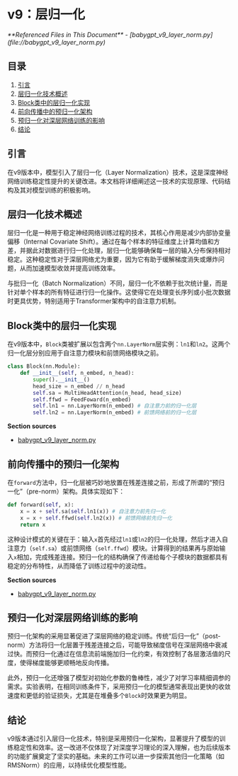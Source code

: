 # v9：层归一化

<cite>
**Referenced Files in This Document**   
- [babygpt_v9_layer_norm.py](file://babygpt_v9_layer_norm.py)
</cite>

## 目录
1. [引言](#引言)
2. [层归一化技术概述](#层归一化技术概述)
3. [Block类中的层归一化实现](#block类中的层归一化实现)
4. [前向传播中的预归一化架构](#前向传播中的预归一化架构)
5. [预归一化对深层网络训练的影响](#预归一化对深层网络训练的影响)
6. [结论](#结论)

## 引言
在v9版本中，模型引入了层归一化（Layer Normalization）技术，这是深度神经网络训练稳定性提升的关键改进。本文档将详细阐述这一技术的实现原理、代码结构及其对模型训练的积极影响。

## 层归一化技术概述
层归一化是一种用于稳定神经网络训练过程的技术，其核心作用是减少内部协变量偏移（Internal Covariate Shift）。通过在每个样本的特征维度上计算均值和方差，并据此对数据进行归一化处理，层归一化能够确保每一层的输入分布保持相对稳定。这种稳定性对于深层网络尤为重要，因为它有助于缓解梯度消失或爆炸问题，从而加速模型收敛并提高训练效率。

与批归一化（Batch Normalization）不同，层归一化不依赖于批次统计量，而是针对单个样本的所有特征进行归一化操作。这使得它在处理变长序列或小批次数据时更具优势，特别适用于Transformer架构中的自注意力机制。

## Block类中的层归一化实现
在v9版本中，`Block`类被扩展以包含两个`nn.LayerNorm`层实例：`ln1`和`ln2`。这两个归一化层分别应用于自注意力模块和前馈网络模块之前。

```python
class Block(nn.Module):
    def __init__(self, n_embed, n_head):
        super().__init__()
        head_size = n_embed // n_head
        self.sa = MultiHeadAttention(n_head, head_size)
        self.ffwd = FeedFoward(n_embed)
        self.ln1 = nn.LayerNorm(n_embed) # 自注意力前的归一化层
        self.ln2 = nn.LayerNorm(n_embed) # 前馈网络前的归一化层
```

**Section sources**
- [babygpt_v9_layer_norm.py](file://babygpt_v9_layer_norm.py#L40-L52)

## 前向传播中的预归一化架构
在`forward`方法中，归一化层被巧妙地放置在残差连接之前，形成了所谓的“预归一化”（pre-norm）架构。具体实现如下：

```python
def forward(self, x):
    x = x + self.sa(self.ln1(x)) # 自注意力前先归一化
    x = x + self.ffwd(self.ln2(x)) # 前馈网络前先归一化
    return x
```

这种设计模式的关键在于：输入`x`首先经过`ln1`或`ln2`的归一化处理，然后才进入自注意力（`self.sa`）或前馈网络（`self.ffwd`）模块。计算得到的结果再与原始输入`x`相加，完成残差连接。预归一化的结构确保了传递给每个子模块的数据都具有稳定的分布特性，从而降低了训练过程中的波动性。

**Section sources**
- [babygpt_v9_layer_norm.py](file://babygpt_v9_layer_norm.py#L53-L58)

## 预归一化对深层网络训练的影响
预归一化架构的采用显著促进了深层网络的稳定训练。传统“后归一化”（post-norm）方法将归一化层置于残差连接之后，可能导致梯度信号在深层网络中衰减过快。而预归一化通过在信息流前端施加归一化约束，有效控制了各层激活值的尺度，使得梯度能够更顺畅地反向传播。

此外，预归一化还增强了模型对初始化参数的鲁棒性，减少了对学习率精细调参的需求。实验表明，在相同训练条件下，采用预归一化的模型通常表现出更快的收敛速度和更低的验证损失，尤其是在堆叠多个`Block`时效果更为明显。

## 结论
v9版本通过引入层归一化技术，特别是采用预归一化架构，显著提升了模型的训练稳定性和效率。这一改进不仅体现了对深度学习理论的深入理解，也为后续版本的功能扩展奠定了坚实的基础。未来的工作可以进一步探索其他归一化策略（如RMSNorm）的应用，以持续优化模型性能。